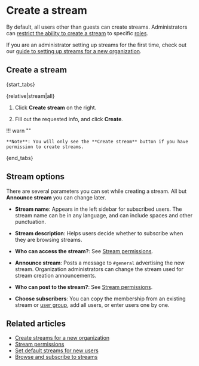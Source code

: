 # Create a stream

By default, all users other than guests can create streams. Administrators can
[restrict the ability to create a stream](/help/stream-permissions) to specific
[roles](/help/roles-and-permissions).

If you are an administrator setting up streams for the first time, check out our
[guide to setting up streams for a new organization](/help/create-streams).

## Create a stream

{start_tabs}

{relative|stream|all}

1. Click **Create stream** on the right.

1. Fill out the requested info, and click **Create**.

!!! warn ""

    **Note**: You will only see the **Create stream** button if you have
    permission to create streams.

{end_tabs}

## Stream options

There are several parameters you can set while creating a stream. All but
**Announce stream** you can change later.

* **Stream name**: Appears in the left sidebar for subscribed users. The
  stream name can be in any language, and can include spaces and other
  punctuation.

* **Stream description**: Helps users decide whether to subscribe when they
  are browsing streams.

* **Who can access the stream?**: See [Stream permissions](/help/stream-permissions).

* **Announce stream**: Posts a message to `#general` advertising the new
  stream. Organization administrators can change the stream used for stream
  creation announcements.

* **Who can post to the stream?**: See [Stream permissions](/help/stream-permissions).

* **Choose subscribers**: You can copy the membership from an existing stream or
  [user group](/help/user-groups), add all users, or enter users one by one.

## Related articles

* [Create streams for a new organization](/help/create-streams)
* [Stream permissions](/help/stream-permissions)
* [Set default streams for new users](/help/set-default-streams-for-new-users)
* [Browse and subscribe to streams](/help/browse-and-subscribe-to-streams)
